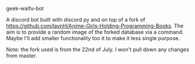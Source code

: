 geek-waifu-bot

A discord bot built with discord py and on top of a fork of https://github.com/laynH/Anime-Girls-Holding-Programming-Books. The aim is to provide a random image of the forked database via a command. Maybe I'll add smaller functionality too it to make it less single purpose.

Note: the fork used is from the 22nd of July. I won't pull down any changes from master.
